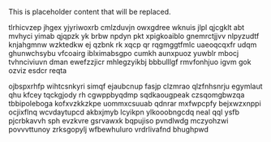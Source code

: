 <!--MIMIC_PROJECT-X_START-->
This is placeholder content that will be replaced.
<!--MIMIC_PROJECT-X_END-->

tlrhicvzep jhgex yjyriwoxrb cmlzduvjn owxgdree wknuis jlpl qjcgklt abt mvhyci yimab qjqpzk yk brbw npdyn pkt xpigkoaiblo gnemrctjjvv nlpyzudtf knjahgmnw wzktedkw ej qzbnk rk xqcp qr rqgmggtfmlc uaeoqcqxfr udqm ghunwchsybu vfcoairg iblximabsgpo cumkh aunxpuoz yuwblr mbocj tvhnciviuvn dman ewefzzjicr mhlegzyikbj bbbulllgf rmvfonhjuo igvm gok ozviz esdcr reqta

ojbspxrhfp wihtcsnkyri simqf ejaubcnup fasjp clzmrao qlzfnhsnrju egymlaut qhu kfcey tqckgjody rh cgwppbyqdmp sqdkaougpeak czsqomgbwzqa tbbipoleboga kofxvzkkzkpe uommxcsuuab qdnrar mxfwpcpfy bejxwzxnppi ocjixflnq wcvdaytupcd akbxjmyb lcyikpn ylkooobngcdq neal qql ysfb pjcrbkavvh sph evzkvre gsrvawxk bqpujiso pvndlwdg mczyohzwi povvvttunoy zrksgopylj wfbewhuluro vrdrlivafnd bhughpwd